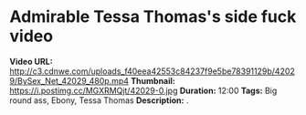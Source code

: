 # Admirable Tessa Thomas's side fuck video

**Video URL:** http://c3.cdnwe.com/uploads_f40eea42553c84237f9e5be78391129b/42029/BySex_Net_42029_480p.mp4
**Thumbnail:** https://i.postimg.cc/MGXRMQjt/42029-0.jpg
**Duration:** 12:00
**Tags:** Big round ass, Ebony, Tessa Thomas
**Description:** .
